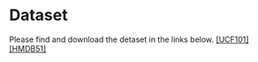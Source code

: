 # Dataset  
Please find and download the detaset in the links below.
[[UCF101]](http://crcv.ucf.edu/data/UCF101.php)  
[[HMDB51]](http://serre-lab.clps.brown.edu/resource/hmdb-a-large-human-motion-database/#Downloads)
